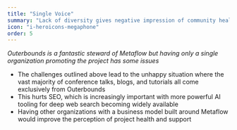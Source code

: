 ```yaml
---
title: "Single Voice"
summary: "Lack of diversity gives negative impression of community health"
icon: "i-heroicons-megaphone"
order: 5
---
```


_Outerbounds is a fantastic steward of Metaflow but having only a single organization promoting the project has some issues_

- The challenges outlined above lead to the unhappy situation where the vast majority of conference talks, blogs, and tutorials all come exclusively from Outerbounds
- This hurts SEO, which is increasingly important with more powerful AI tooling for deep web search becoming widely available
- Having other organizations with a business model built around Metaflow would improve the perception of project health and support
